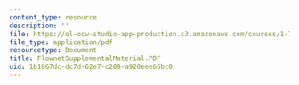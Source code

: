 ```yaml
---
content_type: resource
description: ''
file: https://ol-ocw-studio-app-production.s3.amazonaws.com/courses/1-725j-chemicals-in-the-environment-fate-and-transport-fall-2004/1b1867dcdc7d62e7c209a920eee66bc0_FlownetSupplementalMaterial.PDF
file_type: application/pdf
resourcetype: Document
title: FlownetSupplementalMaterial.PDF
uid: 1b1867dc-dc7d-62e7-c209-a920eee66bc0
---
```

